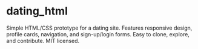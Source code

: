 # dating_html
 Simple HTML/CSS prototype for a dating site. Features responsive design, profile cards, navigation, and sign-up/login forms. Easy to clone, explore, and contribute. MIT licensed.
